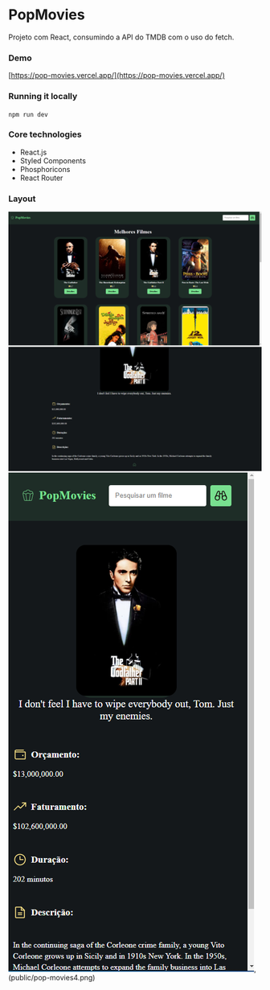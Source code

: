 # PopMovies
Projeto com React, consumindo a API do TMDB com o uso do fetch.

### Demo

[https://pop-movies.vercel.app/](https://pop-movies.vercel.app/)

### Running it locally

`npm run dev`

### Core technologies

- React.js
- Styled Components
- Phosphoricons
- React Router

### Layout

![Layout](public/pop_movies1.png)
![](public/pop_movies2.png)
![Mobile](public/pop-movies3.png),(public/pop-movies4.png)
